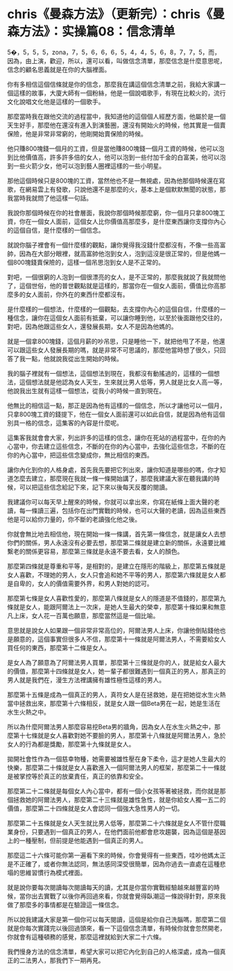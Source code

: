 # chris《曼森方法》（更新完）：chris《曼森方法》：实操篇08：信念清单 

5�，5，5，5，zona，7，5，6，6，6，5，4，4，5，6，8，7，7，5，而，因為，由上演，歡迎，所以，還可以看，叫做信念清單，那麼信念是什麼意思呢，信念的顧名思義就是在你的大腦裡面。

你有多相信這個信條就是你的信念，那麼我在講這個信念清單之前，我給大家講一個這樣的故事，大廈大師有一個粉絲，他是一個說唱歌手，有現在比較火的，流行文化說唱文化他是這樣的一個歌手。

那麼當時我在跟他交流的過程當中，我知道他的這個個人經歷方面，他屬於是一個天生好手，那麼他在還沒有進入到演藝圈，還沒有開始火的時候，他其實是一個賣保險，他是非常非常窮的，他剛開始賣保險的時候。

他只賺800塊錢一個月的工資，但是當他賺800塊錢一個月工資的時候，他可以泡到比他價值高，許多許多倍的女人，他可以泡到一些付加千金的白富美，他可以泡到一些火箭少女，他可以泡到藝人圈裡這樣的一些小明星。

那他這個時候只是800塊的工資，當然他也不是一無視處，因為他那個時候還在寫歌，在網易雲上有發歌，只說他還不是那麼的火，基本上是個默默無聞的狀態，那我當時我就問了他這樣一句話。

我說你那個時候在你的社會層面，我說你那個時候那麼窮，你一個月只拿800塊工資，你在一個女人面前，這個女人比你價值高那麼多，是什麼東西讓你支撐你內心的這個自信，是什麼樣的一個信念。

就說你腦子裡會有一個什麼樣的觀點，讓你覺得我沒錢什麼都沒有，不像一些高富帥，因為在大部分眼裡，就高富帥他泡到女人，泡到這沒是很正常的，但是他媽一個800塊錢賣保險的，這樣一個吊思泡到女人是不正常的。

對吧，一個很窮的人泡到一個很漂亮的女人，是不正常的，那麼我就說了我就問他了，這個世俗，他的普世觀點就是這樣的，那當你在一個女人面前，價值比你高那麼多的女人面前，你外在的東西什麼都沒有。

是什麼樣的一個想法，什麼樣的一個觀點，去支撐你內心的這個自信，什麼樣的一種信念，讓你在這個女人面前有抵棄，可以讓你睡到他，以至於後面跟他交往的，對吧，因為他跟這些女人，還發展長期，女人不是因為他媽的。

就是一個拿800塊錢，這個月薪的吵吊思，只是睡他一下，就把他甩了不是，他還可以跟這些女人發展長期的嗎，就是非常不可思議的，那麼他當時想了很久，只回答了我一點，他就說我從出生開始的時候。

我的腦子裡就有一個想法，這個想法到現在，我都沒有動搖過的，這樣的一個想法，這個想法就是他認為女人天生，生來就比男人低等，男人就是比女人高一等，他說我出生就有這樣一個想法，從我小的時候一直到現在。

他無比的相信這一點，那正是因為他有這樣的一個信念，所以才讓他可以一個月，只拿800塊工資的錢提下，他在一個女人面前還可以如此自信，就是因為他有這個別具一格的信念，這集客的內容是什麼呢。

這集客我就會會大家，列出許多的這樣的信念，讓你在死站的過程當中，在你的內心當中，你去建立這些信念，不斷的在你的內心當中，去強化這些信念，不斷的在你的內心當中，把這些信念變成你，無比相信的東西。

讓你內化到你的人格身處，首先我先要把它列出來，讓你知道是哪些的嗎，你才知道怎麼去建立，那麼現在我就一條一條開始講了，那麼我建議大家在聽我講的時候，可以把這些信念給記下來，記下來以後每天反覆的閱讀。

我建議你可以每天早上醒來的時候，你就可以拿出來，你寫在紙條上面大聲的老讀，每一條讀三遍，包括你在出門實戰的時候，也可以大聲的老讀，因為這些東西他是可以給你力量的，你不斷的老讀強化他之後。

你就會無比地去相信他，現在開始一條一條講，首先第一條信念，就是讓女人去想你們的關係，男人永遠沒有必要去想，那麼第二條就是建立新的關係，永遠要比維繫老的關係更容易，那麼第三條就是永遠不要去看，女人的顏色。

那麼第四條就是尊重和平等，是相對的，是建立在隱形的階級上，那麼第五條就是女人喜歡，不理她的男人，女人只會追和她不平等的男人，那麼第六條就是女人都是自卑的，女人的價值需要外界，和男人對她的認可。

那麼第七條是女人喜歡性愛的，那麼第八條就是女人的隱道是不值錢的，那麼第九條就是女人，能跟阿爾法上一次床，是她人生最大的榮幸，那麼第十條如果和無意凡上床，女人花一百萬也願意，那麼當然這是一個比喻。

意思就是說女人如果跟一個非常非常高位的，阿爾法男人上床，你讓他倒貼錢他也是願意的，這個事實但很多人不信，那麼第十一條就是阿爾法男人，不需要給女人買任何的東西，那麼第十二條是女人。

是女人為了願意為了阿爾法男人買單，那麼第十三條就是你的人，就是給女人最大的價值，那麼第十四條就是女人，她一輩子都很難遇到一個真正的男人，那真正的男人就是我們在，漫生方法裡講擁有雄性極性這樣的男人。

那麼第十五條是成為一個真正的男人，真符女人是在拯救她，是在把她從水生火熱當中拯救出來，那麼第十六條相反，就是女人跟一個Beta男在一起，她是生活在水生火熱之中。

所以為什麼阿爾法男人那麼容易挖Beta男的牆角，因為女人在水生火熱之中，那麼第十七條就是女人喜歡對她不要臉的男人，那麼第十八條就是阿爾法男人，急於女人的行為都是獎勵，那麼第十九條就是女人。

拋開社會性作為一個慈幸物種，她需要被雄性壓在身下柔令，這才是她人生最大的快樂，那麼第二十條就是女人喜歡進入一個阿爾法男人的框架，那麼第二十一條就是被掌控等於真正的放棄責任，真正的依靠和安全。

那麼第二十二條就是每個女人內心當中，都有一個小女孩等著被拯救，而你就是那個拯救她的阿爾法男人，那麼第二十三條就是雄性急性，就是你給女人獨一五二的價值，那麼第二十四條就是女人會認同一個強大急性男人的一切。

那麼第二十五條就是女人天生就比男人低等，那麼第二十六條就是女人不管什麼職業身份，只要遇到一個真正的男人，在他們面前他都會悲攻趨襲，因為這個是基因上的一種壓制，但前提是他能遇到一個真正的男人。

那麼這二十六條可能你第一遍看下來的時候，你會覺得有一些東西，哇吵他媽太正是不正確了，或者你無法認同，無法感同深受很簡單，因為你過去一直處在這種悲塌的思維習慣行為模式裡面。

就是說你要每次閱讀每次閱讀每天的讀，尤其是你當你實戰經驗越來越豐富的時候，當你出去實戰了以後你再回過來看，你就會覺得臥潮這一條說得針對，原來我做了那麼多的事情都是在驗證這一條信念。

所以說我建議大家是第一個你可以每天閱讀，這個是給你自己洗腦嗎，那麼第二個就是你每次實踐完以後回過頭來，看一下這個信念清單，有時候你就會忽然開老，你就會有這種頓務的感覺，那麼這裡就給到大家二十六條。

我們慢身方法的信念清單，希望大家可以把它內化到自己的人格深處，成為一個真正的二法男人，那我們下一期再見。